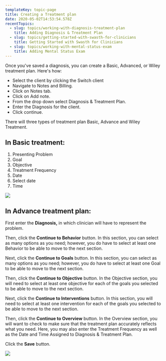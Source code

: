 ```yaml
---
templateKey: topic-page
title: Creating a Treatment plan
date: 2020-05-02T14:53:54.578Z
recentTopics:
  - slug: topics/working-with-diagnosis-treatment-plan
    title: Adding Diagnosis & Treatment Plan
  - slug: topics/getting-started-with-swasth-for-clinicians
    title: Getting Started with Swasth for Clinicians
  - slug: topics/working-with-mental-status-exam
    title: Adding Mental Status Exam
---
```

Once you've saved a diagnosis, you can create a Basic, Advanced, or Wiley treatment plan. Here's how:

* Select the client by clicking the Switch client
* Navigate to Notes and Billing.
* Click on Notes tab.
* Click on Add note.
* From the drop down select Diagnosis & Treatment Plan.
* Enter the Diagnosis for the client.
* Click continue.

There will three types of treatment plan Basic, Advance and Wiley Treatment.

## In Basic treatment:

1. Presenting Problem
2. Goal
3. Objective
4. Treatment Frequency
5. Date
6. Select date
7. Time

![](/img/basic_tp.png)

## In Advance treatment plan:

First enter the **Diagnosis,** in which clinician will have to represent the problem.

Then, click the **Continue to Behavior** button. In this section, you can select as many options as you need; however, you do have to select at least one Behavior to be able to move to the next section.

Next, click the **Continue to Goals** button. In this section, you can select as many options as you need; however, you do have to select at least one Goal to be able to move to the next section.

Then, click the **Continue to Objective** button. In the Objective section, you will need to select at least one objective for each of the goals you selected to be able to move to the next section.

Next, click the **Continue to Interventions** button. In this section, you will need to select at least one intervention for each of the goals you selected to be able to move to the next section.

Then, click the **Continue to Overview** button.
 In the Overview section, you will want to check to make sure that the treatment plan accurately reflects what you need. Here, you may also enter the Treatment Frequency as well as the Date and Time Assigned to Diagnosis & Treatment Plan.

Click the **Save** button.

![](/img/bascicadnace_tp.png)
